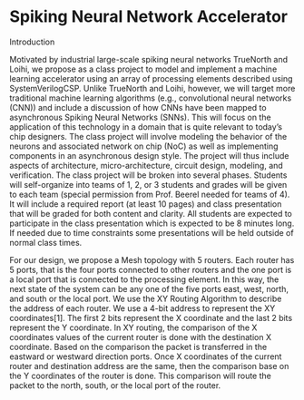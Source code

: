 # Spiking Neural Network Accelerator
Introduction

Motivated by industrial large-scale spiking neural networks TrueNorth and Loihi, we propose as a class project to model and implement a machine learning accelerator using an array of processing elements described using SystemVerilogCSP. Unlike TrueNorth and Loihi, however, we will target more traditional machine learning algorithms (e.g., convolutional neural networks (CNN)) and include a discussion of how CNNs have been mapped to asynchronous Spiking Neural Networks (SNNs). This will focus on the application of this technology in a domain that is quite relevant to today’s chip designers.
The class project will involve modeling the behavior of the neurons and associated network on chip (NoC) as well as implementing components in an asynchronous design style. The project will thus include aspects of architecture, micro-architecture, circuit design, modeling, and verification.
The class project will be broken into several phases. Students will self-organize into teams of 1, 2, or 3 students and grades will be given to each team (special permission from Prof. Beerel needed for teams of 4). It will include a required report (at least 10 pages) and class presentation that will be graded for both content and clarity. All students are expected to participate in the class presentation which is expected to be 8 minutes long. If needed due to time constraints some presentations will be held outside of normal class times.


For our design, we propose a Mesh topology with 5 routers. Each router has 5 ports, that is the four ports connected to other routers and the one port is a local port that is connected to the processing element. In this way, the next state of the system can be any one of the five ports east, west, north, and south or the local port. We use the XY Routing Algorithm to describe the address of each router. We use a 4-bit address to represent the XY coordinates[1]. The first 2 bits represent the X coordinate and the last 2 bits represent the Y coordinate. In XY routing, the comparison of the X coordinates values of the current router is done with the destination X coordinate. Based on the comparison the packet is transferred in the eastward or westward direction ports. Once X coordinates of the current router and destination address are the same, then the comparison base on the Y coordinates of the router is done. This comparison will route the packet to the north, south, or the local port of the router. 
